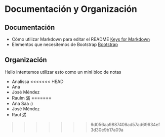# Documentación y Organización
## Documentación
* Cómo utilizar Markdown para editar el README [Keys for Markdown](https://commonmark.org/help/)
* Elementos que necesitemos de Bootstrap [Bootstrap](https://getbootstrap.com/docs/5.1/getting-started/introduction/)
  
## Organización
Hello intentemos utilizar esto como un mini bloc de notas
* Analissa
<<<<<<< HEAD
* Ana 
* José Méndez 
* Raulm 満 
=======
* Ana Saa :)
* José Méndez
* Raul 満 
>>>>>>> 6d056aa9887406ad57ad69634ef3d30e9b17a09a

